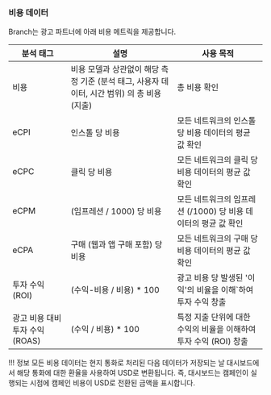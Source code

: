 ### 비용 데이터

Branch는 광고 파트너에 아래 비용 메트릭을 제공합니다.

|           분석 태그           |                                설명                                |                    사용 목적                     |
|---------------------------|------------------------------------------------------------------|----------------------------------------------|
| 비용                        | 비용 모델과 상관없이 해당 측정 기준 \(분석 태그, 사용자 데이터, 시간 범위\) 의 총 비용 \(지출\) | 총 비용 확인                                      |
| eCPI                      | 인스톨 당 비용                                                         | 모든 네트워크의 인스톨 당 비용 데이터의 평균 값 확인               |
| eCPC                      | 클릭 당 비용                                                          | 모든 네트워크의 클릭 당 비용 데이터의 평균 값 확인                |
| eCPM                      | \(임프레션 / 1000\) 당 비용                                           | 모든 네트워크의 임프레션 \(/1000\) 당 비용 데이터의 평균 값 확인  |
| eCPA                      | 구매 \(웹과 앱 구매 포함\) 당 비용                                         | 모든 네트워크의 구매 당 비용 데이터의 평균 값 확인                |
| 투자 수익 \(ROI\)           | \(수익\-비용 / 비용\) \* 100                                       | 광고 비용 당 발생된 '이익'의 비율을 이해\`하여 투자 수익 창출        |
| 광고 비용 대비 투자 수익 \(ROAS\) | \(수익 / 비용\) \* 100                                            | 특정 지출 단위에 대한 수익의 비율을 이해하여 투자 수익 \(ROI\) 창출 |

\!\!\! 정보
모든 비용 데이터는 현지 통화로 처리된 다음 데이터가 저장되는 날 대시보드에서 해당 통화에 대한 환율을 사용하여 USD로 변환됩니다.  즉, 대시보드는 캠페인이 실행되는 시점에 캠페인 비용이 USD로 전환된 금액을 표시합니다.

